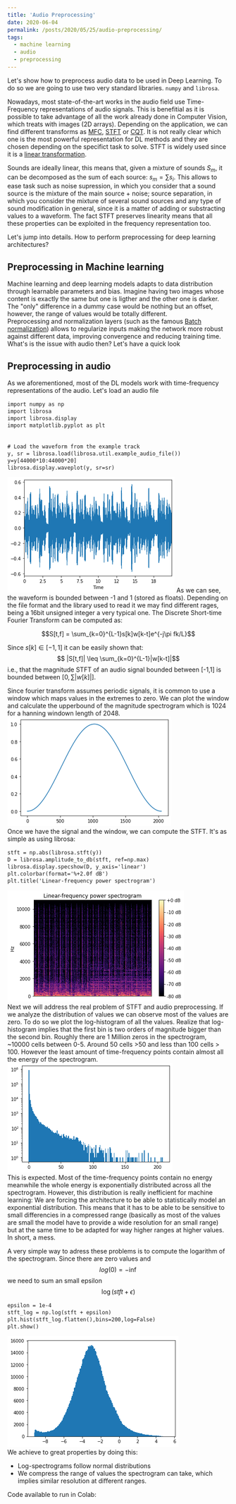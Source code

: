 ```yaml
---
title: 'Audio Preprocessing'
date: 2020-06-04
permalink: /posts/2020/05/25/audio-preprocessing/
tags:
  - machine learning
  - audio
  - preprocessing
---
```

Let's show how to preprocess audio data to be used in Deep Learning.
To do so we are going to use two very standard libraries. `numpy` and `librosa`.

Nowadays, most state-of-the-art works in the audio field use Time-Frequency representations of audio signals. This is benefitial as it is possible to take advantage of all the work already done in Computer Vision, which treats with images (2D arrays). Depending on the application, we can find different transforms as [MFC](https://en.wikipedia.org/wiki/Mel-frequency_cepstrum), [STFT](https://en.wikipedia.org/wiki/Short-time_Fourier_transform) or [CQT](https://en.wikipedia.org/wiki/Constant-Q_transform). It is not really clear which one is the most powerful representation for DL methods and they are chosen depending on the specifict task to solve. STFT is widely used since it is a [linear transformation](https://en.wikipedia.org/wiki/Linear_map).  

Sounds are ideally linear, this means that, given a mixture of sounds $S_m$, it can be decomposed as the sum of each source: $s_m = \sum s_i$. This allows to ease task such as noise supression, in which you consider that a sound source is the mixture of the main source + noise; source separation, in which you consider the mixture of several sound sources and any type of sound modification in general, since it is a matter of adding or substracting values to a waveform. The fact STFT preserves linearity means that all these properties can be exploited in the frequency representation too.  

Let's jump into details. How to perform preprocessing for deep learning architectures?  
## Preprocessing in Machine learning  
Machine learning and deep learning models adapts to data distribution through learnable parameters and bias. Imagine having two images whose content is exactly the same but one is ligther and the other one is darker. The "only" difference in a dummy case would be nothing but an offset, however, the range of values would be totally different.  
Preprocessing and normalization layers (such as the famous [Batch normalization](https://en.wikipedia.org/wiki/Batch_normalization)) allows to regularize inputs making the network more robust against different data, improving convergence and reducing training time.
What's is the issue with audio then? Let's have a quick look

## Preprocessing in audio  
As we aforementioned, most of the DL models work with time-frequency representations of the audio. 
Let's load an audio file 
```
import numpy as np
import librosa
import librosa.display
import matplotlib.pyplot as plt


# Load the waveform from the example track
y, sr = librosa.load(librosa.util.example_audio_file())
y=y[44000*10:44000*20]
librosa.display.waveplot(y, sr=sr)
```
![Waveform](/images/waveform.png)
As we can see, the waveform is bounded between -1 and 1 (stored as floats). Depending on the file format and the library used to read it we may find different rages, being a 16bit unsigned integer a very typical one. 
The Discrete Short-time Fourier Transform  can be computed as:

$$S[t,f] = \sum_{k=0}^{L-1}s[k]w[k-t]e^{-j\pi fk/L}$$

Since $s[k] \in [-1,1]$ it can be easily shown that:
$$    |S[t,f]|  \leq \sum_{k=0}^{L-1}|w[k-t]|$$
i.e., that the  magnitude STFT of an audio signal bounded between [-1,1] is bounded between $[0,\sum |w[k]|]$.

Since fourier transform assumes periodic signals, it is common to use a window which maps values in the extremes to zero. We can plot the window and calculate the upperbound of the magnitude spectrogram which is 1024 for a hanning windown length of 2048.  
![Waveform](/images/win.png)  
Once we have the signal and the window, we can compute the STFT.
It's as simple as using librosa:
```
stft = np.abs(librosa.stft(y))
D = librosa.amplitude_to_db(stft, ref=np.max)
librosa.display.specshow(D, y_axis='linear')
plt.colorbar(format='%+2.0f dB')
plt.title('Linear-frequency power spectrogram')
```
![STFT](/images/stft.png)  
Next we will address the real problem of STFT and audio preprocessing. 
If we analyze the distribution of values we can observe most of the values are zero. To do so we plot the log-histogram of all the values. Realize that log-histogram implies that the first bin is two orders of magnitude bigger than the second bin. Roughly there are 1 Million zeros in the spectrogram, ~10000 cells between 0-5. Around 50 cells >50 and less than 100 cells > 100. However the least amount of time-frequency points contain almost all the energy of the spectrogram.    
![histogram](/images/hist_raw.png)  
This is expected. Most of the time-frequency points contain no energy meanwhile the whole energy is exponentially  distributed across all the spectrogram. However, this distribution is really inefficient for machine learning:
We are forcing the architecture to be able to statistically model an exponential distribution. This means that it has to be able to be sensitive to small differencies in a compressed range (basically as most of the values are small the model have to provide a wide resolution for an small range) but at the same time to be adapted for way higher ranges at higher values. In short, a mess. 

A very simple way to adress these problems is to compute the logarithm of the spectrogram. Since there are zero values and  $$log(0) = -\inf$$ we need to sum an small epsilon $$\log (stft + \epsilon)$$
```
epsilon = 1e-4
stft_log = np.log(stft + epsilon)
plt.hist(stft_log.flatten(),bins=200,log=False)
plt.show()
```
![STFT](/images/hist_norm.png)  
We achieve to great properties by doing this:
- Log-spectrograms follow normal distributions
- We compress the range of values the spectrogram can take, which implies similar resolution at different ranges.  

Code available to run in Colab:
<script src="https://gist.github.com/JuanFMontesinos/0780d80bca94e9fdef64f4dc06d87843.js"></script>
